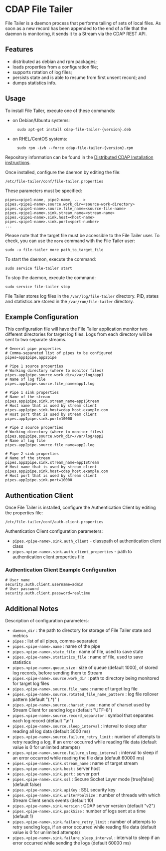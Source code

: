 # CDAP File Tailer

File Tailer is a daemon process that performs tailing of sets of local files. 
As soon as a new record has been appended to the end of a file that the daemon is monitoring, 
it sends it to a Stream via the CDAP REST API.

## Features

- distributed as debian and rpm packages;
- loads properties from a configuration file;
- supports rotation of log files;
- persists state and is able to resume from first unsent record; and
- dumps statistics info.

## Usage

To install File Tailer, execute one of these commands:
 
- on Debian/Ubuntu systems:

        sudo apt-get install cdap-file-tailer-{version}.deb

- on RHEL/CentOS systems:

        sudo rpm -ivh --force cdap-file-tailer-{version}.rpm

Repository information can be found in the
[Distributed CDAP Installation instructions](http://docs.cask.co/cdap/current/en/admin-manual/installation/installation.html#packaging).

Once installed, configure the daemon by editing the file:

    /etc/file-tailer/conf/file-tailer.properties

These parameters must be specified:

    pipes=<pipe1-name, pipe2-name, ... >
    pipes.<pipe1-name>.source.work_dir=<source-work-directory>
    pipes.<pipe1-name>.source.file_name=<source-file-name>
    pipes.<pipe1-name>.sink.stream_name=<stream-name>
    pipes.<pipe1-name>.sink.host=<host-name>
    pipes.<pipe1-name>.sink.port=<port-number>
    ...

Please note that the target file must be accessible to the File Tailer user.
To check, you can use the ```more``` command with the File Tailer user:

    sudo -u file-tailer more path_to_target_file

To start the daemon, execute the command:

    sudo service file-tailer start

To stop the daemon, execute the command:

    sudo service file-tailer stop

File Tailer stores log files in the ```/var/log/file-tailer``` directory.
PID, states and statistics are stored in the ```/var/run/file-tailer``` directory.
 
## Example Configuration

This configuration file will have the File Tailer application monitor two different directories for target log files.
Logs from each directory will be sent to two separate streams.

    # General pipe properties 
    # Comma-separated list of pipes to be configured
    pipes=app1pipe,app2pipe
    
    # Pipe 1 source properties
    # Working directory (where to monitor files)
    pipes.app1pipe.source.work_dir=/var/log/app1
    # Name of log file
    pipes.app1pipe.source.file_name=app1.log
    
    # Pipe 1 sink properties
    # Name of the stream
    pipes.app1pipe.sink.stream_name=app1Stream
    # Host name that is used by stream client
    pipes.app1pipe.sink.host=cdap_host.example.com
    # Host port that is used by stream client
    pipes.app1pipe.sink.port=10000

    # Pipe 2 source properties
    # Working directory (where to monitor files)
    pipes.app2pipe.source.work_dir=/var/log/app2
    # Name of log file
    pipes.app2pipe.source.file_name=app2.log

    # Pipe 2 sink properties
    # Name of the stream
    pipes.app2pipe.sink.stream_name=app1Stream
    # Host name that is used by stream client
    pipes.app2pipe.sink.host=cdap_host.example.com
    # Host port that is used by stream client
    pipes.app2pipe.sink.port=10000

## Authentication Client


Once File Tailer is installed, configure the Authentication Client by editing the properties file:

    /etc/file-tailer/conf/auth-client.properties

Authentication Client configuration parameters:

- ```pipes.<pipe-name>.sink.auth_client``` - classpath of authentication client class
- ```pipes.<pipe-name>.sink.auth_client_properties``` - path to authentication client properties file

### Authentication Client Example Configuration

    # User name
    security.auth.client.username=admin
    # User password
    security.auth.client.password=realtime

## Additional Notes

Description of configuration parameters:

- ```daemon_dir``` : the path to directory for storage of File Tailer state and metrics
- ```pipes``` : list of all pipes, comma-separated
- ```pipes.<pipe-name>.name``` : name of the pipe
- ```pipes.<pipe-name>.state_file``` : name of file, used to save state
- ```pipes.<pipe-name>.statistics_file``` : name of file, used to save statistics
- ```pipes.<pipe-name>.queue_size``` : size of queue (default 1000), of stored log records, before sending them to Stream
- ```pipes.<pipe-name>.source.work_dir``` : path to directory being monitored for target log files
- ```pipes.<pipe-name>.source.file_name``` : name of target log file
- ```pipes.<pipe-name>.source.rotated_file_name_pattern``` : log file rollover pattern (default "(.*)" )
- ```pipes.<pipe-name>.source.charset_name``` : name of charset used by Stream Client for sending logs (default "UTF-8")
- ```pipes.<pipe-name>.source.record_separator``` : symbol that separates each log record (default "\n")
- ```pipes.<pipe-name>.source.sleep_interval``` : interval to sleep after reading all log data (default 3000 ms)
- ```pipes.<pipe-name>.source.failure_retry_limit``` : number of attempts to retry reading a log, if an error occurred while reading file data (default value is 0 for unlimited attempts)
- ```pipes.<pipe-name>.source.failure_sleep_interval``` : interval to sleep if an error occurred while reading the file data (default 60000 ms)
- ```pipes.<pipe-name>.sink.stream_name``` : name of target stream
- ```pipes.<pipe-name>.sink.host``` : server host
- ```pipes.<pipe-name>.sink.port``` : server port
- ```pipes.<pipe-name>.sink.ssl``` : Secure Socket Layer mode \[true|false] (default false)
- ```pipes.<pipe-name>.sink.apiKey``` : SSL security key
- ```pipes.<pipe-name>.sink.writerPoolSize``` : number of threads with which Stream Client sends events (default 10)
- ```pipes.<pipe-name>.sink.version``` : CDAP server version (default "v2")
- ```pipes.<pipe-name>.sink.packSize``` : number of logs sent at a time (default 1)
- ```pipes.<pipe-name>.sink.failure_retry_limit``` : number of attempts to retry sending logs, if an error occurred while reading file data (default value is 0 for unlimited attempts)
- ```pipes.<pipe-name>.sink.failure_sleep_interval``` : interval to sleep if an error occurred while sending the logs (default 60000 ms)

